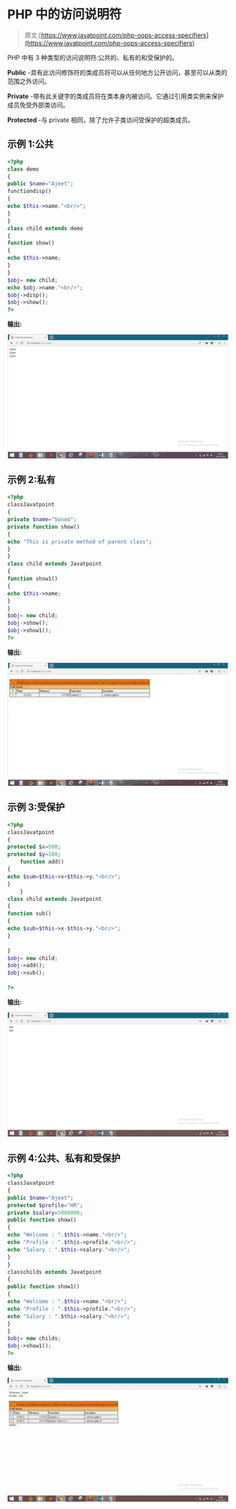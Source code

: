 # PHP 中的访问说明符

> 原文:[https://www.javatpoint.com/php-oops-access-specifiers](https://www.javatpoint.com/php-oops-access-specifiers)

PHP 中有 3 种类型的访问说明符:公共的、私有的和受保护的。

**Public** -具有此访问修饰符的类成员将可以从任何地方公开访问，甚至可以从类的范围之外访问。

**Private** -带有此关键字的类成员将在类本身内被访问。它通过引用类实例来保护成员免受外部类访问。

**Protected** -与 private 相同，除了允许子类访问受保护的超类成员。

## 示例 1:公共

```php
<?php
class demo
{
public $name="Ajeet";
functiondisp()
{
echo $this->name."<br/>";
}
}
class child extends demo
{
function show()
{
echo $this->name;
}
}	
$obj= new child;
echo $obj->name."<br/>";	
$obj->disp();
$obj->show();
?>

```

**输出:**

![Access Specifiers in PHP](img/468ee48cf2b505b3aa4bc113d80f62e4.png)

## 示例 2:私有

```php
<?php
classJavatpoint
{
private $name="Sonoo";
private function show()
{
echo "This is private method of parent class";
}
}	
class child extends Javatpoint
{
function show1()
{
echo $this->name;
}
}	
$obj= new child;
$obj->show();
$obj->show1();
?>

```

**输出:**

![Access Specifiers in PHP](img/15422260b0872463946020c4a2503c1c.png)

## 示例 3:受保护

```php
<?php
classJavatpoint
{
protected $x=500;
protected $y=100;
	function add()
{
echo $sum=$this->x+$this->y."<br/>";
}
	}	
class child extends Javatpoint
{
function sub()
{
echo $sub=$this->x-$this->y."<br/>";
}

}	
$obj= new child;
$obj->add();
$obj->sub();

?>

```

**输出:**

![Access Specifiers in PHP](img/6883741e42b0ea948fe32ec0b856bb02.png)

## 示例 4:公共、私有和受保护

```php
<?php
classJavatpoint
{  
public $name="Ajeet";
protected $profile="HR"; 
private $salary=5000000;
public function show()
{
echo "Welcome : ".$this->name."<br/>";
echo "Profile : ".$this->profile."<br/>";
echo "Salary : ".$this->salary."<br/>";
}
}	
classchilds extends Javatpoint
{
public function show1()
{
echo "Welcome : ".$this->name."<br/>";
echo "Profile : ".$this->profile."<br/>";
echo "Salary : ".$this->salary."<br/>";
}
}	
$obj= new childs;	
$obj->show1();
?>

```

**输出:**

![Access Specifiers in PHP](img/df4c7823da645d34bf9ecea0dc3eccbe.png)